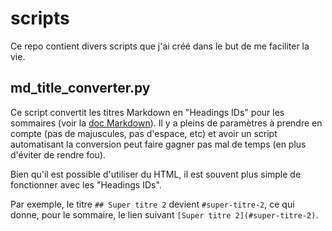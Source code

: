 # scripts
Ce repo contient divers scripts que j'ai créé dans le but de me faciliter la vie.

## md_title_converter.py

Ce script convertit les titres Markdown en "Headings IDs" pour les sommaires (voir la [doc Markdown](https://www.markdownguide.org/extended-syntax/#linking-to-heading-ids)).
Il y a pleins de paramètres à prendre en compte (pas de majuscules, pas d'espace, etc) et avoir un script automatisant la conversion peut faire gagner pas mal de temps (en plus d'éviter de rendre fou).

Bien qu'il est possible d'utiliser du HTML, il est souvent plus simple de fonctionner avec les "Headings IDs".

Par exemple, le titre `## Super titre 2` devient `#super-titre-2`, ce qui donne, pour le sommaire, le lien suivant `[Super titre 2](#super-titre-2)`.

